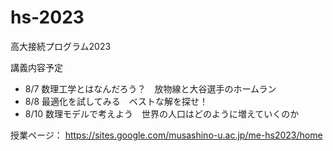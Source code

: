 # hs-2023
高大接続プログラム2023

講義内容予定

* 8/7 数理工学とはなんだろう？　放物線と大谷選手のホームラン
* 8/8 最適化を試してみる　ベストな解を探せ！
* 8/10 数理モデルで考えよう　世界の人口はどのように増えていくのか

授業ページ：
https://sites.google.com/musashino-u.ac.jp/me-hs2023/home
